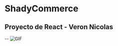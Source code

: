 # ShadyCommerce
## Proyecto de React - Veron Nicolas
--
![GIF](https://github.com/N1covv/Proyecto-2-de-react-Veron/assets/140518923/80d56feb-7261-4314-95ab-436e7fc60488)
